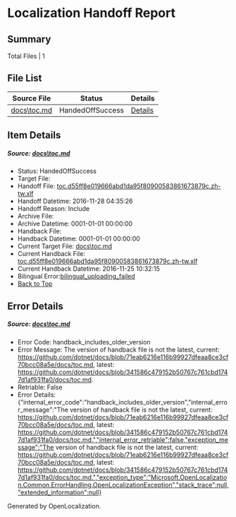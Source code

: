 # <a name='report-top'></a> Localization Handoff Report

## Summary
 Total Files | 1

## File List
 Source File | Status | Details 
 ----------- | ------ | ------- 
 [docs\toc.md](https://github.com/dotnet/docs/blob/341586c479152b50767c761cbd1747d1af931fa0/docs/toc.md) | HandedOffSuccess | [Details](#6a6c18dec3c523ac966d0c16a3dd8ddb90fe94383382)

## Item Details
##### <a name='6a6c18dec3c523ac966d0c16a3dd8ddb90fe94383382'></a> Source: [docs\toc.md](https://github.com/dotnet/docs/blob/341586c479152b50767c761cbd1747d1af931fa0/docs/toc.md)
* Status: HandedOffSuccess
* Target File: 
* Handoff File: [toc.d55ff8e019666abd1da95f80900583861673879c.zh-tw.xlf](https://github.com/dotnet/docs.handoff/blob/7eeef0a0ec8d108bb89fe45b5168d8554b74d341/ol-handoff/dotnet/docs.zh-tw/master/ht-p1/toc.d55ff8e019666abd1da95f80900583861673879c.zh-tw.xlf)
* Handoff Datetime: 2016-11-28 04:35:26
* Handoff Reason: Include
* Archive File: 
* Archive Datetime: 0001-01-01 00:00:00
* Handback File: 
* Handback Datetime: 0001-01-01 00:00:00
* Current Target File: [docs\toc.md](https://github.com/dotnet/docs.zh-tw/blob/95ece5dcd84e830890c7a8cc234d54372787a84d/docs/toc.md)
* Current Handback File: [toc.d55ff8e019666abd1da95f80900583861673879c.zh-tw.xlf](https://github.com/dotnet/docs.handback/blob/761bba5608a87e7ce78f8b05f57883aae90085e8/ol-handback/dotnet/docs.zh-tw/master/ht-p1/toc.d55ff8e019666abd1da95f80900583861673879c.zh-tw.xlf)
* Current Handback Datetime: 2016-11-25 10:32:15
* Bilingual Error:[bilingual_uploading_failed](#6a6c18dec3c523ac966d0c16a3dd8ddb90fe94383382bilingual_uploading_failed)
* [Back to Top](#report-top)


## Error Details
##### <a name='6a6c18dec3c523ac966d0c16a3dd8ddb90fe94383382handback_includes_older_version'></a> Source: [docs\toc.md](#6a6c18dec3c523ac966d0c16a3dd8ddb90fe94383382)
* Error Code: handback_includes_older_version
* Error Message: The version of handback file is not the latest, current: https://github.com/dotnet/docs/blob/71eab6216e116b99927dfeaa8ce3cf70bcc08a5e/docs/toc.md, latest: https://github.com/dotnet/docs/blob/341586c479152b50767c761cbd1747d1af931fa0/docs/toc.md.
* Retriable: False
* Error Details: {"internal_error_code":"handback_includes_older_version","internal_error_message":"The version of handback file is not the latest, current: https://github.com/dotnet/docs/blob/71eab6216e116b99927dfeaa8ce3cf70bcc08a5e/docs/toc.md, latest: https://github.com/dotnet/docs/blob/341586c479152b50767c761cbd1747d1af931fa0/docs/toc.md.","internal_error_retriable":false,"exception_message":"The version of handback file is not the latest, current: https://github.com/dotnet/docs/blob/71eab6216e116b99927dfeaa8ce3cf70bcc08a5e/docs/toc.md, latest: https://github.com/dotnet/docs/blob/341586c479152b50767c761cbd1747d1af931fa0/docs/toc.md.","exception_type":"Microsoft.OpenLocalization.Common.ErrorHandling.OpenLocalizationException","stack_trace":null,"extended_information":null}


Generated by OpenLocalization.
